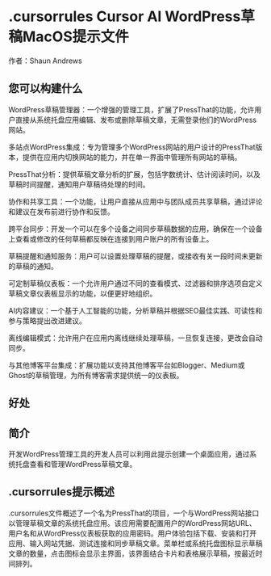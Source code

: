 # .cursorrules Cursor AI WordPress草稿MacOS提示文件

作者：Shaun Andrews

## 您可以构建什么
WordPress草稿管理器：一个增强的管理工具，扩展了PressThat的功能，允许用户直接从系统托盘应用编辑、发布或删除草稿文章，无需登录他们的WordPress网站。

多站点WordPress集成：专为管理多个WordPress网站的用户设计的PressThat版本，提供在应用内切换网站的能力，并在单一界面中管理所有网站的草稿。

PressThat分析：提供草稿文章分析的扩展，包括字数统计、估计阅读时间，以及草稿时间提醒，通知用户草稿待处理的时间。

协作和共享工具：一个功能，让用户直接从应用中与团队成员共享草稿，通过评论和建议在发布前进行协作和反馈。

跨平台同步：开发一个可以在多个设备之间同步草稿数据的应用，确保在一个设备上查看或修改的任何草稿都反映在连接到用户账户的所有设备上。

草稿提醒和通知服务：用户可以设置处理草稿的提醒，或接收有关一段时间未更新的草稿的通知。

可定制草稿仪表板：一个允许用户通过不同的查看模式、过滤器和排序选项自定义草稿文章仪表板显示的功能，以便更好地组织。

AI内容建议：一个基于人工智能的功能，分析草稿并根据SEO最佳实践、可读性和参与策略提出改进建议。

离线编辑模式：允许用户在应用内离线继续处理草稿，一旦恢复连接，更改会自动同步。

与其他博客平台集成：扩展功能以支持其他博客平台如Blogger、Medium或Ghost的草稿管理，为所有博客需求提供统一的仪表板。

## 好处


## 简介
开发WordPress管理工具的开发人员可以利用此提示创建一个桌面应用，通过系统托盘查看和管理WordPress草稿文章。

## .cursorrules提示概述
.cursorrules文件概述了一个名为PressThat的项目，一个与WordPress网站接口以管理草稿文章的系统托盘应用。该应用需要配置用户的WordPress网站URL、用户名和从WordPress仪表板获取的应用密码。用户体验包括下载、安装和打开应用、输入网站凭据、测试连接和同步草稿文章。菜单栏或系统托盘图标显示草稿文章的数量，点击图标会显示主界面，该界面结合卡片和表格展示草稿，按最近时间排列。